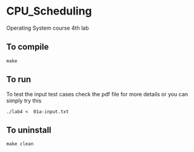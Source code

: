# CPU_Scheduling
Operating System course 4th lab

## To compile
```
make
```
## To run
To test the input test cases check the pdf file for more details or you can simply try this
```
./lab4 <  01a-input.txt 
```

## To uninstall
```
make clean
```
